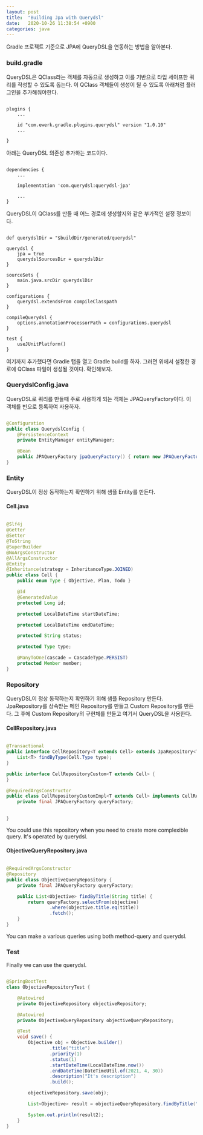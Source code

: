 ```yaml
---
layout: post
title:  "Building Jpa with Querydsl"
date:   2020-10-26 11:38:54 +0900
categories: java
---
```


Gradle 프로젝트 기준으로 JPA에 QueryDSL을 연동하는 방법을 알아본다.

### build.gradle

QueryDSL은 QClass라는 객체를 자동으로 생성하고 이를 기반으로 타입 세이프한 쿼리를 작성할 수 있도록 돕는다. 이 QClass 객체들이 생성이 될 수 있도록 아래처럼 플러그인을 추가해줘야한다.

```

plugins {
    ...

    id "com.ewerk.gradle.plugins.querydsl" version "1.0.10"
    ...

}

```

아래는 QueryDSL 의존성 추가하는 코드이다.

```

dependencies {
    ...

    implementation 'com.querydsl:querydsl-jpa'

    ...
}

```

QueryDSL이 QClass를 만들 때 어느 경로에 생성할지와 같은 부가적인 설정 정보이다.

```

def querydslDir = "$buildDir/generated/querydsl"

querydsl {
    jpa = true
    querydslSourcesDir = querydslDir
}

sourceSets {
    main.java.srcDir querydslDir
}

configurations {
    querydsl.extendsFrom compileClasspath
}

compileQuerydsl {
    options.annotationProcessorPath = configurations.querydsl
}

test {
    useJUnitPlatform()
}

```

여기까지 추가했다면 Gradle 탭을 열고 Gradle build를 하자. 그러면 위에서 설정한 경로에 QClass 파일이 생성될 것이다.
확인해보자.

### QuerydslConfig.java

QueryDSL로 쿼리를 만들때 주로 사용하게 되는 객체는 JPAQueryFactory이다. 이 객체를 빈으로 등록하여 사용하자.

```java

@Configuration
public class QuerydslConfig {
    @PersistenceContext
    private EntityManager entityManager;

    @Bean
    public JPAQueryFactory jpaQueryFactory() { return new JPAQueryFactory(entityManager); }
}

```

### Entity

QueryDSL이 정상 동작하는지 확인하기 위해 샘플 Entity를 만든다.

#### Cell.java

```java

@Slf4j
@Getter
@Setter
@ToString
@SuperBuilder
@NoArgsConstructor
@AllArgsConstructor
@Entity
@Inheritance(strategy = InheritanceType.JOINED)
public class Cell {
    public enum Type { Objective, Plan, Todo }

    @Id
    @GeneratedValue
    protected Long id;

    protected LocalDateTime startDateTime;

    protected LocalDateTime endDateTime;

    protected String status;

    protected Type type;

    @ManyToOne(cascade = CascadeType.PERSIST)
    protected Member member;
}

```

### Repository

QueryDSL이 정상 동작하는지 확인하기 위해 샘플 Repository 만든다. JpaRepository를 상속받는 메인 Repository를 만들고 Custom Repository를 만든다. 그 후에 Custom Repository의 구현체를 만들고 여기서 QueryDSL을 사용한다.

#### CellRepository.java

```java

@Transactional
public interface CellRepository<T extends Cell> extends JpaRepository<T, Long>, CellRepositoryCustom<T> {
    List<T> findByType(Cell.Type type);
}

public interface CellRepositoryCustom<T extends Cell> {
}

@RequiredArgsConstructor
public class CellRepositoryCustomImpl<T extends Cell> implements CellRepositoryCustom<T> {
    private final JPAQueryFactory queryFactory;

    
}


```

You could use this repository when you need to create more complexible query. It's operated by querydsl.

#### ObjectiveQueryRepository.java

```java

@RequiredArgsConstructor
@Repository
public class ObjectiveQueryRepository {
    private final JPAQueryFactory queryFactory;

    public List<Objective> findByTitle(String title) {
        return queryFactory.selectFrom(objective)
                .where(objective.title.eq(title))
                .fetch();
    }
}

```

You can make a various queries using both method-query and querydsl.

### Test

Finally we can use the querydsl.

```java

@SpringBootTest
class ObjectiveRepositoryTest {

    @Autowired
    private ObjectiveRepository objectiveRepository;

    @Autowired
    private ObjectiveQueryRepository objectiveQueryRepository;

    @Test
    void save() {
        Objective obj = Objective.builder()
                .title("title")
                .priority(1)
                .status(1)
                .startDateTime(LocalDateTime.now())
                .endDateTime(DateTimeUtil.of(2021, 4, 30))
                .description("It's description")
                .build();

        objectiveRepository.save(obj);

        List<Objective> result = objectiveQueryRepository.findByTitle("title");

        System.out.println(result2);
    }
}

```